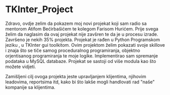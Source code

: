 # TKInter_Project


Zdravo, ovdje zelim da pokazem moj novi projekat koji sam radio sa mentorom Atifom Bećirbašićem te kolegom Farisom Hurićem. 
Prije svega želim da naglasim da ovaj projekat nije zavšren te da je u procesu izrade.
Završeno je nekih 35% projekta.
Projekat je rađen u Python Programskom jeziku , u TKInter gui toolkitom.
Ovim projektom želim pokazati svoje skillove i znaja što se tiče samog proceduralnog programiranja, objektno orjentisanog programiranja te moje logike.
Implementirao sam spremanje podataka u MySQL databaze. 
Projekat se sastoji od više modula kao što možete vidjeti. 

Zamišljeni cilj ovoga projekta jeste upravljanjem klijentima, njihovim leadovima, reportsima itd, kako bi što lakše mogli handlovati rad "naše" kompanije sa klijentima.
